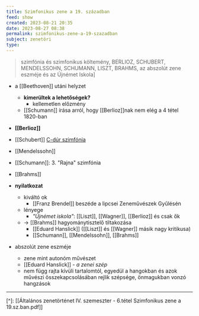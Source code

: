```yaml
---
title: Szimfonikus zene a 19. században
feed: show
created: 2023-08-21 20:35
date: 2023-08-27 08:38
permalink: szimfonikus-zene-a-19-szazadban
subject: zenetöri
type: 
---
```


> szimfónia és szimfonikus költemény, BERLIOZ, SCHUBERT, MENDELSSOHN, SCHUMANN, LISZT, BRAHMS, az abszolút zene eszméje és az Újnémet Iskola]

- a [[Beethoven]] utáni helyzet
	- **kimerültek a lehetőségek?**
		- kellemetlen előzmény
	- [[Schumann]] írása arról, hogy [[Berlioz]]nak nem elég a 4 tétel 1820-ban
- **[[Berlioz]]**
- [[Schubert]] [C-dúr szimfónia](Schubert%20C-dúr%20szimfónia.md)
- [[Mendelssohn]]
- [[Schumann]]: 3. "Rajna" szimfónia
- [[Brahms]]

- **nyilatkozat**
	- kiváltó ok
		- [[Franz Brendel]] beszéde a lipcsei Zeneművészek Gyűlésén
	- lényege
		- *"Újnémet iskola"*: [[Liszt]], [[Wagner]], [[Berlioz]] és csak ők
	- -> [[Brahms]] hagyománytisztelő tiltakozása
		- [[Eduard Hanslick]] ([[Liszt]] és [[Wagner]] másik nagy kritikusa)
		- [[Schumann]], [[Mendelssohn]], [[Brahms]]
- abszolút zene eszméje
	- zene mint autonóm művészet
	- [[Eduard Hanslick]] - *a zenei szép*
	- nem függ rajta kívüli tartalomtól, egyedül a hangokban és azok művészi összekapcsolásában rejlik szépsége, önmagukban vonzó hangzások

---
[^]: [[Általános zenetörténet IV. szemeszter - 6.tétel Szimfonikus zene a 19.sz.ban.pdf]]